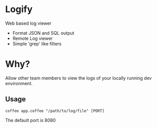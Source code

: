# Logify

Web based log viewer

* Format JSON and SQL output
* Remote Log viewer
* Simple 'grep' like filters

# Why?

Allow other team members to view the logs of your locally running dev
environment.

## Usage

`coffee app.coffee "/path/to/log/file" [PORT]`

The default port is 8080
